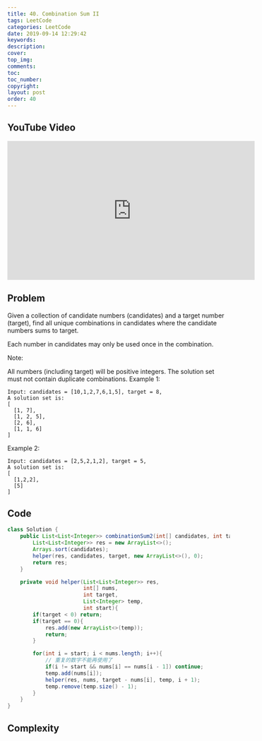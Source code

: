 ```yaml
---
title: 40. Combination Sum II
tags: LeetCode
categories: LeetCode
date: 2019-09-14 12:29:42
keywords:
description:
cover:
top_img:
comments:
toc:
toc_number:
copyright:
layout: post
order: 40
---
```


## YouTube Video

<iframe width="560" height="315" src="https://www.youtube.com/embed/2Olq077uuP8" frameborder="0" allow="accelerometer; autoplay; encrypted-media; gyroscope; picture-in-picture" allowfullscreen></iframe>

## Problem

Given a collection of candidate numbers (candidates) and a target number (target), find all unique combinations in candidates where the candidate numbers sums to target.

Each number in candidates may only be used once in the combination.

Note:

All numbers (including target) will be positive integers.
The solution set must not contain duplicate combinations.
Example 1:

```
Input: candidates = [10,1,2,7,6,1,5], target = 8,
A solution set is:
[
  [1, 7],
  [1, 2, 5],
  [2, 6],
  [1, 1, 6]
]
```

Example 2:

```
Input: candidates = [2,5,2,1,2], target = 5,
A solution set is:
[
  [1,2,2],
  [5]
]
```

## Code

```java
class Solution {
    public List<List<Integer>> combinationSum2(int[] candidates, int target) {
        List<List<Integer>> res = new ArrayList<>();
        Arrays.sort(candidates);
        helper(res, candidates, target, new ArrayList<>(), 0);
        return res;
    }

    private void helper(List<List<Integer>> res,
                        int[] nums,
                        int target,
                        List<Integer> temp,
                        int start){
        if(target < 0) return;
        if(target == 0){
            res.add(new ArrayList<>(temp));
            return;
        }

        for(int i = start; i < nums.length; i++){
            // 重复的数字不能再使用了
            if(i != start && nums[i] == nums[i - 1]) continue;
            temp.add(nums[i]);
            helper(res, nums, target - nums[i], temp, i + 1);
            temp.remove(temp.size() - 1);
        }
    }
}
```

## Complexity
